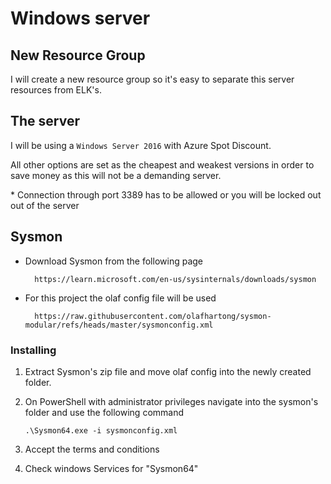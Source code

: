 # Windows server

## New Resource Group

I will create a new resource group so it's easy to separate this server resources from ELK's.

## The server

I will be using a `Windows Server 2016` with Azure Spot Discount.

All other options are set as the cheapest and weakest versions in order to save money as this will not be a demanding server.

\* Connection through port 3389 has to be allowed or you will be locked out out of the server

## Sysmon

- Download Sysmon from the following page

        https://learn.microsoft.com/en-us/sysinternals/downloads/sysmon

- For this project the olaf config file will be used

        https://raw.githubusercontent.com/olafhartong/sysmon-modular/refs/heads/master/sysmonconfig.xml

### Installing

1.  Extract Sysmon's zip file and move olaf config into the newly created folder.
2.  On PowerShell with administrator privileges navigate into the sysmon's folder and use the following command

        .\Sysmon64.exe -i sysmonconfig.xml

3.  Accept the terms and conditions
4.  Check windows Services for "Sysmon64"
